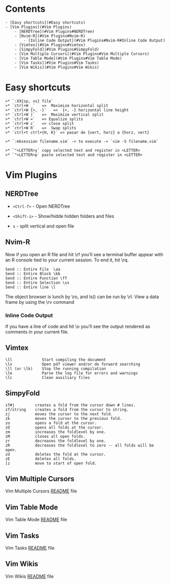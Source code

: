 # Contents
    - [Easy shortcuts](#Easy shortcuts)
    - [Vim Plugins](#Vim Plugins)
        - [NERDTree](#Vim Plugins#NERDTree)
        - [Nvim-R](#Vim Plugins#Nvim-R)
            - [Inline Code Output](#Vim Plugins#Nvim-R#Inline Code Output)
        - [Vimtex](#Vim Plugins#Vimtex)
        - [SimpyFold](#Vim Plugins#SimpyFold)
        - [Vim Multiple Cursors](#Vim Plugins#Vim Multiple Cursors)
        - [Vim Table Mode](#Vim Plugins#Vim Table Mode)
        - [Vim Tasks](#Vim Plugins#Vim Tasks)
        - [Vim Wikis](#Vim Plugins#Vim Wikis)

# Easy shortcuts

    >* `:XX{sp, vs} file`   
    >* `ctrl+W _`   =>  Maximize horizontal split
    >* `ctrl+W {+, -}`   =>  {+, -} horizontal line height
    >* `ctrl+W |`   =>  Maximize vertical split
    >* `ctrl+W =`   => Equalize splits
    >* `ctrl+W c`   => close split
    >* `ctrl+W R`   =>  Swap splits
    >* `ctrl+t ctrl+{H, K}` => pasar de {vert, horz} a {horz, vert}
    
    >* `:mksession filename.vim` -> to execute -> `vim -S filename.vim`
    
    >* `"<LETTER>y` copy selected text and register in <LETTER>
    >* `"<LETTER>p` paste selected text and register in <LETTER>


# Vim Plugins

## NERDTree

* `<Ctrl-f>` - Open NERDTree
* `<Shift-i>` - Show/hidde hidden folders and files

* `s` - split vertical and open file


## Nvim-R

Now if you open an R file and hit \rf you’ll see a terminal buffer appear with an R console tied to your current session. To end it, hit \rq.

    Send :: Entire File  \aa
    Send :: Entire Block \bb
    Send :: Entire Function \ff
    Send :: Entire Selection \ss
    Send :: Entire line \l

The object browser is lunch by \ro, and ls() can be run by \rl. View a data frame by using the \rv command

### Inline Code Output

If you have a line of code and hit \o you’ll see the output rendered as comments in your current file.


## Vimtex

    \ll             Start compiling the document
    \lv             Open pdf viewer and/or do forward searching
    \ll (or \lk)    Stop the running compilation 
    \le             Parse the log file for errors and warnings
    \lc             Clean auxiliary files


## SimpyFold 
    
    zf#j         creates a fold from the cursor down # lines.
    zf/string    creates a fold from the cursor to string.
    zj           moves the cursor to the next fold.
    zk           moves the cursor to the previous fold.
    zo           opens a fold at the cursor.
    zO           opens all folds at the cursor.
    zm           increases the foldlevel by one.
    zM           closes all open folds.
    zr           decreases the foldlevel by one.
    zR           decreases the foldlevel to zero -- all folds will be open.
    zd           deletes the fold at the cursor.
    zE           deletes all folds.
    [z           move to start of open fold.


## Vim Multiple Cursors

Vim Multiple Cursors [README](Hlp_plugs/vim-multiple-cursors) file


## Vim Table Mode

Vim Table Mode [README](Hlp_plugs/vim-table-mode) file


## Vim Tasks

Vim Tasks [README](Hlp_plugs/vim-tasks) file


## Vim Wikis

Vim Wikis [README](Hlp_plugs/vimWiki) file
